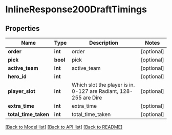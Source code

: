 # InlineResponse200DraftTimings

## Properties
Name | Type | Description | Notes
------------ | ------------- | ------------- | -------------
**order** | **int** | order | [optional] 
**pick** | **bool** | pick | [optional] 
**active_team** | **int** | active_team | [optional] 
**hero_id** | **int** |  | [optional] 
**player_slot** | **int** | Which slot the player is in. 0-127 are Radiant, 128-255 are Dire | [optional] 
**extra_time** | **int** | extra_time | [optional] 
**total_time_taken** | **int** | total_time_taken | [optional] 

[[Back to Model list]](../README.md#documentation-for-models) [[Back to API list]](../README.md#documentation-for-api-endpoints) [[Back to README]](../README.md)


